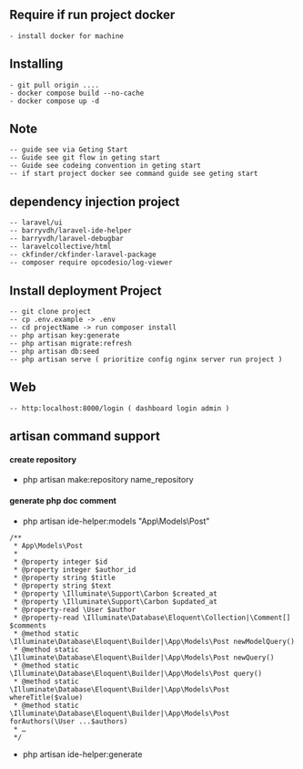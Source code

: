 
## Require if run project docker

```
- install docker for machine
```

## Installing

```
- git pull origin ....
- docker compose build --no-cache
- docker compose up -d
```

## Note
```
-- guide see via Geting Start
-- Guide see git flow in geting start 
-- Guide see codeing convention in geting start
-- if start project docker see command guide see geting start
```


## dependency injection project
```
-- laravel/ui
-- barryvdh/laravel-ide-helper
-- barryvdh/laravel-debugbar
-- laravelcollective/html
-- ckfinder/ckfinder-laravel-package
-- composer require opcodesio/log-viewer
```

## Install deployment Project
```
-- git clone project
-- cp .env.example -> .env
-- cd projectName -> run composer install
-- php artisan key:generate
-- php artisan migrate:refresh
-- php artisan db:seed
-- php artisan serve ( prioritize config nginx server run project )
```

## Web
```
-- http:localhost:8000/login ( dashboard login admin )
```

## artisan command support

#### create repository

- php artisan make:repository name_repository

#### generate php doc comment
- php artisan ide-helper:models "App\Models\Post"
```
/**
 * App\Models\Post
 *
 * @property integer $id
 * @property integer $author_id
 * @property string $title
 * @property string $text
 * @property \Illuminate\Support\Carbon $created_at
 * @property \Illuminate\Support\Carbon $updated_at
 * @property-read \User $author
 * @property-read \Illuminate\Database\Eloquent\Collection|\Comment[] $comments
 * @method static \Illuminate\Database\Eloquent\Builder|\App\Models\Post newModelQuery()
 * @method static \Illuminate\Database\Eloquent\Builder|\App\Models\Post newQuery()
 * @method static \Illuminate\Database\Eloquent\Builder|\App\Models\Post query()
 * @method static \Illuminate\Database\Eloquent\Builder|\App\Models\Post whereTitle($value)
 * @method static \Illuminate\Database\Eloquent\Builder|\App\Models\Post forAuthors(\User ...$authors)
 * …
 */
```
- php artisan ide-helper:generate


